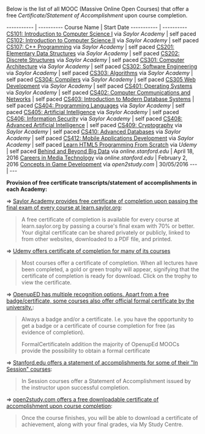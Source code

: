 Below is the list of all MOOC (Massive Online Open Courses) that offer a free *Certificate/Statement of Accomplishment* upon course completion.

----------- | ----------
Course Name | Start Date
----------- | ----------
[CS101: Introduction to Computer Science I](https://learn.saylor.org/course/view.php?id=6) via *Saylor Academy* | self paced
[CS102: Introduction to Computer Science II](https://learn.saylor.org/course/view.php?id=64) via *Saylor Academy*  | self paced
[CS107: C++ Programming](https://learn.saylor.org/course/view.php?id=65) via *Saylor Academy* | self paced
[CS201: Elementary Data Structures](https://learn.saylor.org/course/view.php?id=66) via *Saylor Academy* | self paced
[CS202: Discrete Structures](https://learn.saylor.org/course/view.php?id=67)  via *Saylor Academy* | self paced
[CS301: Computer Architecture](https://learn.saylor.org/course/view.php?id=71) via *Saylor Academy* | self paced
[CS302: Software Engineering](https://learn.saylor.org/course/view.php?id=73) via *Saylor Academy* | self paced
[CS303: Algorithms](https://learn.saylor.org/course/view.php?id=72) via *Saylor Academy* | self paced
[CS304: Compilers](https://learn.saylor.org/course/view.php?id=74) via *Saylor Academy* | self paced
[CS305 Web Development](https://learn.saylor.org/course/view.php?id=75) via *Saylor Academy* | self paced
[CS401: Operating Systems](https://learn.saylor.org/course/view.php?id=94) via *Saylor Academy* | self paced
[CS402: Computer Communications and Networks](https://learn.saylor.org/course/view.php?id=84) | self paced
[CS403: Introduction to Modern Database Systems](https://learn.saylor.org/course/view.php?id=93)  | self paced
[CS404: Programming Languages](https://learn.saylor.org/course/view.php?id=79) via *Saylor Academy* | self paced
[CS405: Artificial Intelligence](https://learn.saylor.org/course/view.php?id=96) via *Saylor Academy* | self paced
[CS406: Information Security](https://learn.saylor.org/course/view.php?id=92) via *Saylor Academy* | self paced
[CS408: Advanced Artificial Intelligence](https://learn.saylor.org/course/view.php?id=81) | self paced
[CS409: Cryptography](https://learn.saylor.org/course/view.php?id=90) via *Saylor Academy* | self paced
[CS410: Advanced Databases](https://learn.saylor.org/course/view.php?id=91) via *Saylor Academy* | self paced
[CS412: Mobile Applications Development](https://learn.saylor.org/course/view.php?id=95) via *Saylor Academy* | self paced
[Learn HTML5 Programming From Scratch](https://www.udemy.com/learn-html5-programming-from-scratch/) via *Udemy* | self paced
[Behind and Beyond Big Data](http://online.stanford.edu/course/behind-and-beyond-big-data) via *online.stanford.edu* |  	April 18, 2016
[Careers in Media Technology](http://online.stanford.edu/course/careers-media-technology) via *online.stanford.edu* | February 2, 2016
[Concepts in Game Development](https://www.open2study.com/courses/concepts-in-game-development) via *open2study.com* | 30/05/2016
--- | ---


**Provision of free certificate transcripts/statement of accomplishments in each Academy:**

=> [Saylor Academy provides free certificate of completion upon passing the final exam of every course at learn.saylor.org](https://sayloracademy.zendesk.com/hc/en-us/articles/210853008-About-course-completion-certificates):

> A free certificate of completion is available for every course at learn.saylor.org by passing a course's final exam with 70% or better. Your digital certificate can be shared privately or publicly, linked to from other websites, downloaded to a PDF file, and printed.

=> [Udemy offers certificate of completion for many of its courses](https://support.udemy.com/customer/en/portal/articles/1497724-certificate-of-completion?b_id=11486)

> Most courses offer a certificate of completion. When all lectures have been completed, a gold or green trophy will appear, signifying that the certificate of completion is ready for download. Click on the trophy to view the certificate.

=> [OpenupED has multiple recognition options. Apart from a free badge/certificate, some courses also offer official formal certificate by the university.](http://www.openuped.eu/mooc-features/47-recognition-options):

> Always a badge and/or a certificate. I.e. you have the opportunity to get a badge or a certificate of course completion for free (as evidence of completion). 
> 
> FormalCertificateIn addition the majority of OpenupEd MOOCs provide the possibility to obtain a formal certificate

=>  [Stanford.edu offers a statement of accomplishments for some of their "In Session" courses](http://online.stanford.edu/courses/allcourses):

> In Session courses offer a Statement of Accomplishment issued by the instructor upon successful completion. 

=> [open2study.com offers a free downloadable certificate of accomplishment upon course completion](https://www.open2study.com/howitworks):

> Once the course finishes, you will be able to download a certificate of achievement, along with your final grades, via My Study Centre. 
